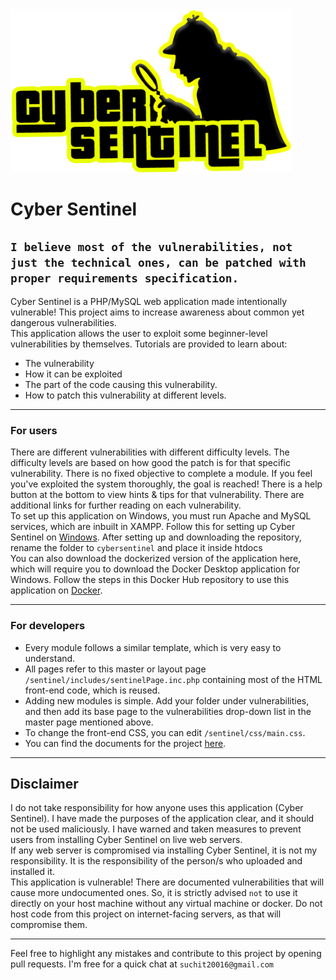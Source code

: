 <img src="sentinel/images/logo.png" alt="Cyber Sentinel logo" width="450">

# Cyber Sentinel
## `I believe most of the vulnerabilities, not just the technical ones, can be patched with proper requirements specification.`<br>
Cyber Sentinel is a PHP/MySQL web application made intentionally vulnerable! This project aims to increase awareness about common yet dangerous vulnerabilities.<br>
This application allows the user to exploit some beginner-level vulnerabilities by themselves. Tutorials are provided to learn about:
- The vulnerability 
- How it can be exploited 
- The part of the code causing this vulnerability.
- How to patch this vulnerability at different levels.
<hr>

### For users
There are different vulnerabilities with different difficulty levels. The difficulty levels are based on how good the patch is for that specific vulnerability. There is no fixed objective to complete a module. If you feel you've exploited the system thoroughly, the goal is reached! There is a help button at the bottom to view hints & tips for that vulnerability. There are additional links for further reading on each vulnerability.<br>
To set up this application on Windows, you must run Apache and MySQL services, which are inbuilt in XAMPP. Follow this for setting up Cyber Sentinel on [Windows](https://suchitreddi.github.io/cybersentinel/docs/setupw.html). After setting up and downloading the repository, rename the folder to `cybersentinel` and place it inside htdocs<br>
You can also download the dockerized version of the application here, which will require you to download the Docker Desktop application for Windows. Follow the steps in this Docker Hub repository to use this application on [Docker](https://hub.docker.com/r/5herl0ck/cybersentinel).<hr>

### For developers
- Every module follows a similar template, which is very easy to understand.
- All pages refer to this master or layout page `/sentinel/includes/sentinelPage.inc.php` containing most of the HTML front-end code, which is reused.
- Adding new modules is simple. Add your folder under vulnerabilities, and then add its base page to the vulnerabilities drop-down list in the master page mentioned above.
- To change the front-end CSS, you can edit `/sentinel/css/main.css`.
- You can find the documents for the project [here](https://suchitreddi.github.io/cybersentinel/cybersentinel.html).
<hr>

## Disclaimer
I do not take responsibility for how anyone uses this application (Cyber Sentinel). I have made the purposes of the application clear, and it should not be used maliciously. I have warned and taken measures to prevent users from installing Cyber Sentinel on live web servers.<br>
If any web server is compromised via installing Cyber Sentinel, it is not my responsibility. It is the responsibility of the person/s who uploaded and installed it.<br>
This application is vulnerable! There are documented vulnerabilities that will cause more undocumented ones. So, it is strictly advised `not` to use it directly on your host machine without any virtual machine or docker. Do not host code from this project on internet-facing servers, as that will compromise them.<br><hr>

Feel free to highlight any mistakes and contribute to this project by opening pull requests. I'm free for a quick chat at `suchit20016@gmail.com`
